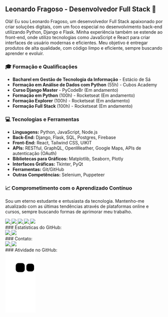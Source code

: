 ## Leonardo Fragoso - Desenvolvedor Full Stack 🚀

Olá! Eu sou Leonardo Fragoso, um desenvolvedor Full Stack apaixonado por criar soluções digitais, com um foco especial no desenvolvimento back-end utilizando Python, Django e Flask. Minha experiência também se estende ao front-end, onde utilizo tecnologias como JavaScript e React para criar interfaces de usuário modernas e eficientes. Meu objetivo é entregar produtos de alta qualidade, com código limpo e eficiente, sempre buscando aprender e evoluir.


### 🎓 Formação e Qualificações
- **Bacharel em Gestão de Tecnologia da Informação** - Estácio de Sá
- **Formação em Análise de Dados com Python** (55h) - Cubos Academy
- **Curso Django Master** - PyCodeBr (Em andamento)
- **Formação em Python** (100h) - Rocketseat (Em andamento)
- **Formação Explorer** (100h) - Rocketseat (Em andamento)
- **Formação Full Stack** (100h) - Rocketseat (Em andamento)

### 💻 Tecnologias e Ferramentas
- **Linguagens:** Python, JavaScript, Node.js
- **Back-End:** Django, Flask, SQL, Postgres, Firebase
- **Front-End:** React, Tailwind CSS, UIKIT
- **APIs:** RESTful, GraphQL, OpenWeather, Google Maps, APIs de autenticação (OAuth)
- **Bibliotecas para Gráficos:** Matplotlib, Seaborn, Plotly
- **Interfaces Gráficas:** Tkinter, PyQt
- **Ferramentas:** Git/GitHub
- **Outras Competências:** Selenium, Puppeteer

### 📈 Comprometimento com o Aprendizado Contínuo
Sou um eterno estudante e entusiasta da tecnologia. Mantenho-me atualizado com as últimas tendências através de plataformas online e cursos, sempre buscando formas de aprimorar meu trabalho.

<a href="https://github.com/LeonardoRFragoso">
  <div>
    <img width="50px" src="https://cdn.jsdelivr.net/gh/devicons/devicon/icons/python/python-original.svg" />
    <img width="50px" src="https://cdn.jsdelivr.net/gh/devicons/devicon/icons/linux/linux-original.svg" />
    <img width="50px" src="https://cdn.jsdelivr.net/gh/devicons/devicon/icons/javascript/javascript-original.svg" />
    <img width="50px" src="https://cdn.jsdelivr.net/gh/devicons/devicon/icons/git/git-original.svg" />
    <img width="50px" src="https://cdn.jsdelivr.net/gh/devicons/devicon/icons/nodejs/nodejs-original.svg" />
  </div>
</a>
### Estatísticas do GitHub:
<a href="https://github.com/LeonardoRFragoso/LeonardoRFragoso">
  <div>
    <img height="180px" src="https://github-readme-stats.vercel.app/api?username=leonardorfragoso&show_icons=true&theme=tokyonight"/>
    <img height="180px" src="https://github-readme-stats.vercel.app/api/top-langs/?username=leonardorfragoso&layout=compact&theme=tokyonight"/>
  </div>
</a>
### Contato:
<div>
  <a href="https://www.linkedin.com/in/leonardo-fragoso-921b166a/" target="_blank">
    <img src="https://img.shields.io/badge/LinkedIn-0077B5?style=for-the-badge&logo=linkedin&logoColor=white">
  </a>
  <a href="mailto:leonardorfragoso@gmail.com">
    <img src="https://img.shields.io/badge/Gmail-D14836?style=for-the-badge&logo=gmail&logoColor=white">
  </a>
</div>
### Atividade no GitHub:
<div>
  <img align="center" src="https://github.com/LeonardoRFragoso/LeonardoRFragoso/blob/output/github-contribution-grid-snake.svg">
</div>
